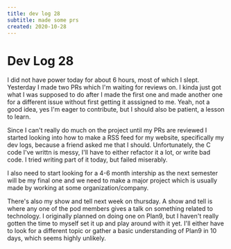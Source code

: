 ```yaml
---
title: dev log 28
subtitle: made some prs
created: 2020-10-28
---
```

# Dev Log 28

I did not have power today for about 6 hours, most of which I slept. Yesterday
I made two PRs which I'm waiting for reviews on. I kinda just got what I was
supposed to do after I made the first one and made another one for a different
issue without first getting it asssigned to me. Yeah, not a good idea, yes I'm
eager to contribute, but I should also be patient, a lesson to learn.

Since I can't really do much on the project until my PRs are reviewed I started
looking into how to make a RSS feed for my website, specifically my dev logs,
because a friend asked me that I should. Unfortunately, the C code I've writtn
is messy, I'll have to either refactor it a lot, or write bad code. I tried
writing part of it today, but failed miserably.

I also need to start looking for a 4-6 month intership as the next semester
will be my final one and we need to make a major project which is usually made
by working at some organization/company.

There's also my show and tell next week on thursday. A show and tell is where
any one of the pod members gives a talk on something related to technology. I
originally planned on doing one on Plan9, but I haven't really gotten the time
to myself set it up and play around with it yet. I'll either have to look for a
different topic or gather a basic understanding of Plan9 in 10 days, which
seems highly unlikely.

